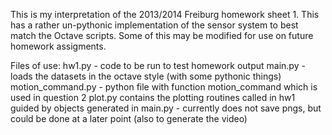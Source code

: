 This is my interpretation of the 2013/2014 Freiburg homework sheet 1.
This has a rather un-pythonic implementation of the sensor system to 
best match the Octave scripts.  Some of this may be modified for
use on future homework assigments.

Files of use:
hw1.py - code to be run to test homework output
main.py - loads the datasets in the octave style (with some pythonic things)
motion_command.py - python file with function motion_command
  which is used in question 2
plot.py contains the plotting routines called in hw1 guided by objects
  generated in main.py - currently does not save pngs, but could be done
  at a later point (also to generate the video)
